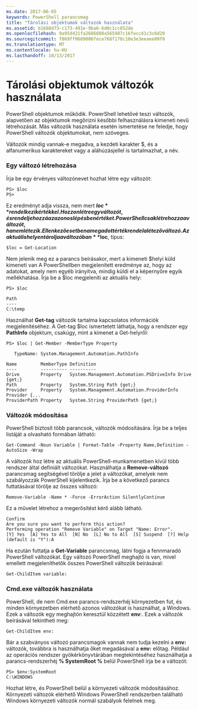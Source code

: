 ```yaml
---
ms.date: 2017-06-05
keywords: PowerShell parancsmag
title: "Tárolási objektumok változók használata"
ms.assetid: b1688d73-c173-491e-9ba6-6d0c1cc852de
ms.openlocfilehash: 9a95d421fa2686608a565987c16fecc41c3c6d20
ms.sourcegitcommit: f069ff0689006fece768f178c10e3e3eeaee09f0
ms.translationtype: MT
ms.contentlocale: hu-HU
ms.lasthandoff: 10/13/2017
---
```

# <a name="using-variables-to-store-objects"></a>Tárolási objektumok változók használata
PowerShell objektumok működik. PowerShell lehetővé teszi változók, alapvetően az objektumok megőrizni későbbi felhasználásra kimeneti nevű létrehozását. Más változók használata esetén ismertetése ne feledje, hogy PowerShell változók objektumokat, nem szöveges.

Változók mindig vannak-e megadva, a kezdeti karakter $, és a alfanumerikus karaktereket vagy a aláhúzásjellel is tartalmazhat, a név.

### <a name="creating-a-variable"></a>Egy változó létrehozása
Írja be egy érvényes változónevet hozhat létre egy változót:

```
PS> $loc
PS>
```

Ez eredményt adja vissza, nem mert **$loc** rendelkezik értékkel. Hozzon létre egy változót, és rendelje hozzá az azonos lépésben értéket. PowerShell csak létrehozza a változót, ha nem létezik. Ellenkező esetben a megadott érték rendel a létező változó. Az aktuális helyen tárolja a változóban **$loc**, típus:

```
$loc = Get-Location
```

Nem jelenik meg ez a parancs beírásakor, mert a kimeneti $helyi küld kimeneti van A PowerShellben megjelenített eredménye az, hogy az adatokat, amely nem egyéb irányítva, mindig küldi el a képernyőre egyik mellékhatása. Írja be a $loc megjeleníti az aktuális hely:

```
PS> $loc

Path
----
C:\temp
```

Használhat **Get-tag** változók tartalma kapcsolatos információk megjelenítéséhez. A Get-tag $loc ismertetett láthatja, hogy a rendszer egy **PathInfo** objektum, csakúgy, mint a kimenet a Get-helyről:

```
PS> $loc | Get-Member -MemberType Property

   TypeName: System.Management.Automation.PathInfo

Name         MemberType Definition
----         ---------- ----------
Drive        Property   System.Management.Automation.PSDriveInfo Drive {get;}
Path         Property   System.String Path {get;}
Provider     Property   System.Management.Automation.ProviderInfo Provider {...
ProviderPath Property   System.String ProviderPath {get;}
```

### <a name="manipulating-variables"></a>Változók módosítása
PowerShell biztosít több parancsok, változók módosítására. Írja be a teljes listáját a olvasható formában látható:

```
Get-Command -Noun Variable | Format-Table -Property Name,Definition -AutoSize -Wrap
```

A változók hoz létre az aktuális PowerShell-munkamenetben kívül több rendszer által definiált változókat. Használhatja a **Remove-változó** parancsmag segítségével törölje a jelet a változókat, amelyek nem szabályozzák PowerShell kijelentkezik. Írja be a következő parancs futtatásával törölje az összes változó:

```
Remove-Variable -Name * -Force -ErrorAction SilentlyContinue
```

Ez a művelet létrehoz a megerősítést kérő alább látható.

```
Confirm
Are you sure you want to perform this action?
Performing operation "Remove Variable" on Target "Name: Error".
[Y] Yes  [A] Yes to All  [N] No  [L] No to All  [S] Suspend  [?] Help
(default is "Y"):A
```

Ha ezután futtatja a **Get-Variable** parancsmag, látni fogja a fennmaradó PowerShell változókat. Egy változó PowerShell meghajtó is van, mivel emellett megjeleníthetők összes PowerShell változók beírásával:

```
Get-ChildItem variable:
```

### <a name="using-cmdexe-variables"></a>Cmd.exe változók használata
PowerShell, de nem Cmd.exe parancs-rendszerhéj környezetben fut, és minden környezetben elérhető azonos változókat is használhat, a Windows. Ezek a változók egy meghajtón keresztül közzétett **env**:. Ezek a változók beírásával tekintheti meg:

```
Get-ChildItem env:
```

Bár a szabványos változó parancsmagok vannak nem tudja kezelni a **env:** változók, továbbra is használhatja őket megadásával a **env:** előtag. Például az operációs rendszer gyökérkönyvtárában megtekintéséhez használhatja a parancs-rendszerhéj **% SystemRoot %** belül PowerShell írja be a változót:

```
PS> $env:SystemRoot
C:\WINDOWS
```

Hozhat létre, és PowerShell belül a környezeti változók módosításához. Környezeti változók elérhető Windows PowerShell rendszerben található Windows környezeti változók normál szabályok felelnek meg.

